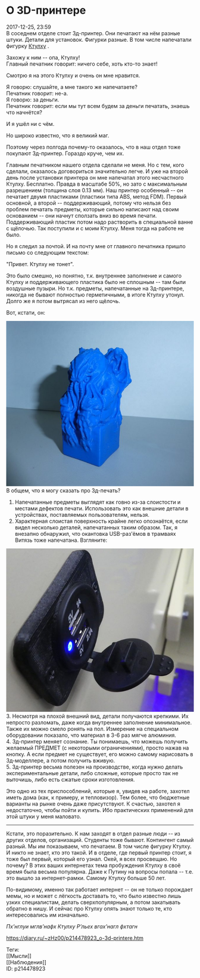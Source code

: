 О 3D-принтере
==============

   
 2017-12-25, 23:59   
  В соседнем отделе стоит 3д-принтер. Они печатают на нём разные штуки. Детали для установок. Фигурки разные. В том числе напечатали фигурку  [Ктулху](https://ru.wikipedia.org/wiki/%D0%9A%D1%82%D1%83%D0%BB%D1%85%D1%83)  .   
   
 Захожу к ним -- опа, Ктулху!   
 Главный печатник говорит: ничего себе, хоть кто-то знает!   
   
 Смотрю я на этого Ктулху и очень он мне нравится.   
   
 Я говорю: слушайте, а мне такого же напечатаете?   
 Печатник говорит: не-а.   
 Я говорю: за деньги.   
 Печатник говорит: если мы тут всем будем за деньги печатать, знаешь что начнётся?   
   
 И я ушёл ни с чём.   
   
 Но широко известно, что я великий маг.   
   
 Поэтому через полгода почему-то оказалось, что в наш отдел тоже покупают 3д-принтер. Гораздо круче, чем их.   
   
 Главным печатником нашего отдела сделали не меня. Но с тем, кого сделали, оказалось договориться значительно легче. И уже на второй день после установки принтера он мне напечатал этого несчастного Ктулху. Бесплатно. Правда в масштабе 50%, но зато с максимальным разрешением (толщина слоя 0.13 мм). Наш принтер особенный -- он печатает двумя пластиками (пластики типа ABS, метод FDM). Первый основной, а второй -- поддерживающий, потому что нельзя без проблем печатать предметы, которые сильно написают над своим основанием -- они начнут сползать вниз во время печати. Поддерживающий пластик потом надо растворить в специальной ванне с щёлочью. Так поступили и с моим Ктулху. Меня тогда на работе не было.   
   
 Но я следил за почтой. И на почту мне от главного печатника пришло письмо со следующим текстом:   
   
 "Привет. Ктулху не тонет".   
   
 Это было смешно, но понятно, т.к. внутреннее заполнение и самого Ктулху и поддерживающего пластика было не сплошным -- там были воздушные пузыри. Но т.к. предметы, напечатанные на 3д-принтере, никогда не бывают полностью герметичными, в итоге Ктулху утонул. Долго же я потом вытрясал из него щёлочь.   
   
 Вот, кстати, он:   
   
   [![](pics/d3aT52al.jpg)](https://i.imgur.com/d3aT52a.jpg)     
 В общем, что я могу сказать про 3д-печать?   
   
 1. Напечатанные предметы выглядят как говно из-за слоистости и местами дефектов печати. Использовать это как внешние детали в устройствах, поставляемых пользователям, нельзя.   
 2. Характерная слоистая поверхность крайне легко опознаётся, если видел несколько деталей, напечатанных таким образом. Так, я внезапно обнаружил, что окантовка USB-раз'ёмов в трамваях Витязь тоже напечатана. Взгляните:   
   
   [![](pics/fGjkHw6l.jpg)](https://i.imgur.com/fGjkHw6.jpg)     
 3. Несмотря на плохой внешний вид, детали получаются крепкими. Их непросто разломать, даже когда внутреннее заполнение минимальное. Также их можно смело ронять на пол. Измерение на специальном оборудовании показало, что материал в 3-6 раз мягче алюминия.   
 4. 3д-принтер меняет сознание. Ты понимаешь, что можешь получить желаемый ПРЕДМЕТ (с некоторыми ограничениями), просто нажав на кнопку. А если предмет не существует, его можно самому нарисовать в 3д-моделлере, а потом получить вживую.   
 5. 3д-принтер весьма полезен на производстве, когда нужно делать экспериментальные детали, либо сложные, которые просто так не выточишь, либо есть сжатые сроки изготовления.   
   
 Это одно из тех приспособлений, которые я, увидев на работе, захотел иметь дома (как, к примеру, и тепловизор). Тем более, что бюджетные варианты на рынке очень даже присутствуют. К счастью, захотел я недостаточно, чтобы пойти и купить. Ибо практических применений для этой штуки у меня маловато.   
   
 * * *   
   
 Кстати, это поразительно. К нам заходят в отдел разные люди -- из других отделов, организаций. Студенты тоже бывают. Контингент самый разный. Мы им показываем, что печатаем. В том числе фигурку Ктулху. И никто не знает, кто это такой. И в отделе, где первый принтер стоит, я тоже был первый, который его узнал. Окей, я всех просвещаю. Но почему? В этих ваших интернетах тема пробуждения Ктулху в своё время была весьма популярна. Даже к Путину на вопросы попала -- т.е. это вышло за интернет-рамки. Самому Ктулху больше 50 лет.   
   
 По-видимому, именно так работает интернет -- он не только порождает мемы, но и может с лёгкость доставать то, что было известно лишь узких специалистам, делать сверхпопулярным, а потом закатывать обратно в нишу. И сейчас про Ктулху опять знают только те, кто интересовались им изначально.   
   
   *Пх’нглуи мглв’нафх Ктулху Р’льех вгах’нагл фхтагн*     
    
 <https://diary.ru/~zHz00/p214478923_o-3d-printere.htm>   
   
 Теги:   
 [[Мысли]]   
 [[Наблюдения]]   
 ID: p214478923